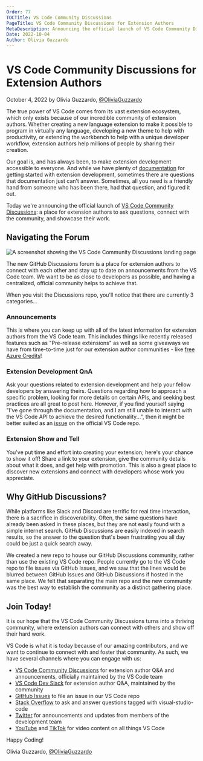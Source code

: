 ```yaml
---
Order: 77
TOCTitle: VS Code Community Discussions
PageTitle: VS Code Community Discussions for Extension Authors
MetaDescription: Announcing the official launch of VS Code Community Discussions, a place for extension authors to connect.
Date: 2022-10-04
Author: Olivia Guzzardo
---
```


# VS Code Community Discussions for Extension Authors

October 4, 2022 by Olivia Guzzardo, [@OliviaGuzzardo](https://twitter.com/OliviaGuzzardo)

The true power of VS Code comes from its vast extension ecosystem, which only exists because of our incredible community of extension authors. Whether creating a new language extension to make it possible to program in virtually any language, developing a new theme to help with productivity, or extending the workbench to help with a unique developer workflow, extension authors help millions of people by sharing their creation.

Our goal is, and has always been, to make extension development accessible to everyone. And while we have plenty of [documentation](https://code.visualstudio.com/api) for getting started with extension development, sometimes there are questions that documentation just can’t answer. Sometimes, all you need is a friendly hand from someone who has been there, had that question, and figured it out.

Today we're announcing the official launch of [VS Code Community Discussions](https://github.com/microsoft/vscode-discussions/discussions): a place for extension authors to ask questions, connect with the community, and showcase their work.

## Navigating the Forum

![A screenshot showing the VS Code Community Discussions landing page](github-discussions.png)

The new GitHub Discussions forum is a place for extension authors to connect with each other and stay up to date on announcements from the VS Code team. We want to be as close to developers as possible, and having a centralized, official community helps to achieve that.

When you visit the Discussions repo, you'll notice that there are currently 3 categories...

### Announcements

This is where you can keep up with all of the latest information for extension authors from the VS Code team. This includes things like recently released features such as "Pre-release extensions" as well as some giveaways we have from time-to-time just for our extension author communities - like [free Azure Credits](https://github.com/microsoft/vscode-discussions/discussions/135)!

### Extension Development QnA

Ask your questions related to extension development and help your fellow developers by answering theirs. Questions regarding how to approach a specific problem, looking for more details on certain APIs, and seeking best practices are all great to post here. However, if you find yourself saying "I've gone through the documentation, and I am still unable to interact with the VS Code API to achieve the desired functionality...", then it might be better suited as an [issue](https://github.com/microsoft/vscode/issues) on the official VS Code repo.

### Extension Show and Tell

You've put time and effort into creating your extension; here's your chance to show it off! Share a link to your extension, give the community details about what it does, and get help with promotion. This is also a great place to discover new extensions and connect with developers whose work you appreciate.

## Why GitHub Discussions?

While platforms like Slack and Discord are terrific for real time interaction, there is a sacrifice in discoverability. Often, the same questions have already been asked in these places, but they are not easily found with a simple internet search. GitHub Discussions are easily indexed in search results, so the answer to the question that's been frustrating you all day could be just a quick search away.

We created a new repo to house our GitHub Discussions community, rather than use the existing VS Code repo. People currently go to the VS Code repo to file issues via GitHub Issues, and we saw that the lines would be blurred between GitHub Issues and GitHub Discussions if hosted in the same place. We felt that separating the main repo and the new community was the best way to establish the community as a distinct gathering place.

## Join Today!

It is our hope that the VS Code Community Discussions turns into a thriving community, where extension authors can connect with others and show off their hard work.

VS Code is what it is today because of our amazing contributors, and we want to continue to connect with and foster that community. As such, we have several channels where you can engage with us:

- [VS Code Community Discussions](https://github.com/microsoft/vscode-discussions/discussions) for extension author Q&A and announcements, officially maintained by the VS Code team
- [VS Code Dev Slack](https://aka.ms/vscode-dev-community) for extension author Q&A, maintained by the community
- [GitHub Issues](https://github.com/Microsoft/vscode/issues) to file an issue in our VS Code repo
- [Stack Overflow](https://stackoverflow.com/questions/tagged/visual-studio-code) to ask and answer questions tagged with visual-studio-code
- [Twitter](https://twitter.com/code) for announcements and updates from members of the development team
- [YouTube](https://www.youtube.com/code) and [TikTok](https://www.tiktok.com/@vscode) for video content on all things VS Code

Happy Coding!

Olivia Guzzardo, [@OliviaGuzzardo](https://twitter.com/OliviaGuzzardo)